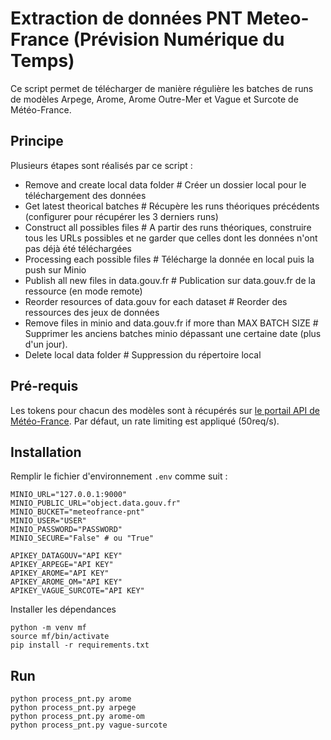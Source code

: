 # Extraction de données PNT Meteo-France (Prévision Numérique du Temps)

Ce script permet de télécharger de manière régulière les batches de runs de modèles Arpege, Arome, Arome Outre-Mer et Vague et Surcote de Météo-France.

## Principe

Plusieurs étapes sont réalisés par ce script :
- Remove and create local data folder # Créer un dossier local pour le téléchargement des données
- Get latest theorical batches # Récupère les runs théoriques précédents (configurer pour récupérer les 3 derniers runs)
- Construct all possibles files # A partir des runs théoriques, construire tous les URLs possibles et ne garder que celles dont les données n'ont pas déjà été téléchargées
- Processing each possible files # Télécharge la donnée en local puis la push sur Minio
- Publish all new files in data.gouv.fr # Publication sur data.gouv.fr de la ressource (en mode remote)
- Reorder resources of data.gouv for each dataset # Reorder des ressources des jeux de données
- Remove files in minio and data.gouv.fr if more than MAX BATCH SIZE # Supprimer les anciens batches minio dépassant une certaine date (plus d'un jour).
- Delete local data folder # Suppression du répertoire local

## Pré-requis

Les tokens pour chacun des modèles sont à récupérés sur [le portail API de Météo-France](https://portail-api.meteofrance.fr/web/). Par défaut, un rate limiting est appliqué (50req/s).

## Installation

Remplir le fichier d'environnement `.env` comme suit : 

```
MINIO_URL="127.0.0.1:9000"
MINIO_PUBLIC_URL="object.data.gouv.fr"
MINIO_BUCKET="meteofrance-pnt"
MINIO_USER="USER"
MINIO_PASSWORD="PASSWORD"
MINIO_SECURE="False" # ou "True"

APIKEY_DATAGOUV="API KEY"
APIKEY_ARPEGE="API KEY"
APIKEY_AROME="API KEY"
APIKEY_AROME_OM="API KEY"
APIKEY_VAGUE_SURCOTE="API KEY"
```

Installer les dépendances

```
python -m venv mf
source mf/bin/activate
pip install -r requirements.txt
```

## Run

```
python process_pnt.py arome
python process_pnt.py arpege
python process_pnt.py arome-om
python process_pnt.py vague-surcote
```


